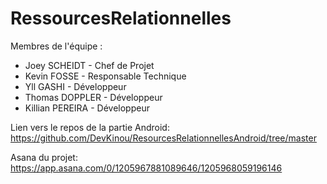 # RessourcesRelationnelles

Membres de l'équipe :
- Joey SCHEIDT - Chef de Projet
- Kevin FOSSE - Responsable Technique
- Yll GASHI - Développeur
- Thomas DOPPLER - Développeur
- Killian PEREIRA - Développeur

Lien vers le repos de la partie Android: https://github.com/DevKinou/ResourcesRelationnellesAndroid/tree/master

Asana du projet: https://app.asana.com/0/1205967881089646/1205968059196146
